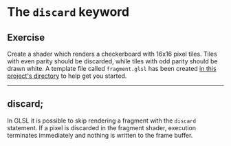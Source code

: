 # The `discard` keyword

## Exercise

Create a shader which renders a checkerboard with 16x16 pixel tiles.  Tiles with even parity should be discarded, while tiles with odd parity should be drawn white. A template file called `fragment.glsl` has been created <a href="/open/frag-2" target="_blank">in this project's directory</a> to help get you started.

***

## discard;

In GLSL it is possible to skip rendering a fragment with the `discard` statement. If a pixel is discarded in the fragment shader, execution terminates immediately and nothing is written to the frame buffer.
